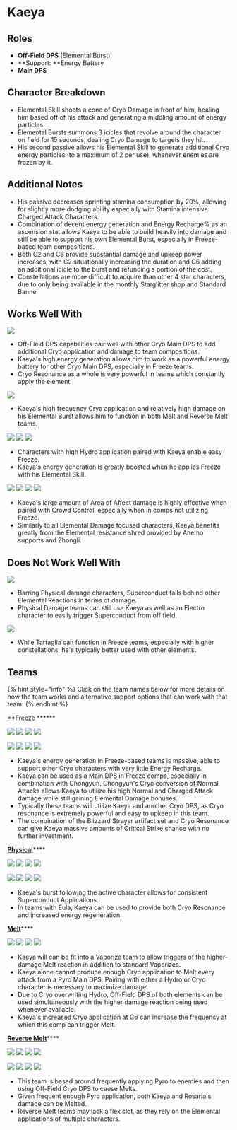 # Kaeya

## Roles

* **Off-Field DPS** (Elemental Burst)
* \*\*Support: \*\*Energy Battery
* **Main DPS**

## Character Breakdown

* Elemental Skill shoots a cone of Cryo Damage in front of him, healing him based off of his attack and generating a middling amount of energy particles.
* Elemental Bursts summons 3 icicles that revolve around the character on field for 15 seconds, dealing Cryo Damage to targets they hit.
* His second passive allows his Elemental Skill to generate additional Cryo energy particles (to a maximum of 2 per use), whenever enemies are frozen by it.

## Additional Notes

* His passive decreases sprinting stamina consumption by 20%, allowing for slightly more dodging ability especially with Stamina intensive Charged Attack Characters.
* Combination of decent energy generation and Energy Recharge% as an ascension stat allows Kaeya to be able to build heavily into damage and still be able to support his own Elemental Burst, especially in Freeze-based team compositions.
* Both C2 and C6 provide substantial damage and upkeep power increases, with C2 situationally increasing the duration and C6 adding an additional icicle to the burst and refunding a portion of the cost.
* Constellations are more difficult to acquire than other 4 star characters, due to only being available in the monthly Starglitter shop and Standard Banner.

## Works Well With

![](../../.gitbook/assets/Element\_Cryo.webp)

* Off-Field DPS capabilities pair well with other Cryo Main DPS to add additional Cryo application and damage to team compositions.
* Kaeya's high energy generation allows him to work as a powerful energy battery for other Cryo Main DPS, especially in Freeze teams.
* Cryo Resonance as a whole is very powerful in teams which constantly apply the element.

![](../../.gitbook/assets/Element\_Pyro.webp)

* Kaeya's high frequency Cryo application and relatively high damage on his Elemental Burst allows him to function in both Melt and Reverse Melt teams.

![](../../.gitbook/assets/UI\_AvatarIcon\_Xingqiu.png) ![](../../.gitbook/assets/UI\_AvatarIcon\_Barbara.png) ![](../../.gitbook/assets/UI\_AvatarIcon\_Mona.png)

* Characters with high Hydro application paired with Kaeya enable easy Freeze.
* Kaeya's energy generation is greatly boosted when he applies Freeze with his Elemental Skill.

![](../../.gitbook/assets/UI\_AvatarIcon\_Kazuha.png) ![](../../.gitbook/assets/UI\_AvatarIcon\_Venti.png) ![](../../.gitbook/assets/UI\_AvatarIcon\_Jean.png) ![](../../.gitbook/assets/UI\_AvatarIcon\_Zhongli.png)

* Kaeya's large amount of Area of Affect damage is highly effective when paired with Crowd Control, especially when in comps not utilizing Freeze.
* Similarly to all Elemental Damage focused characters, Kaeya benefits greatly from the Elemental resistance shred provided by Anemo supports and Zhongli.

## Does Not Work Well With

![](../../.gitbook/assets/Element\_Electro.webp)

* Barring Physical damage characters, Superconduct falls behind other Elemental Reactions in terms of damage.
* Physical Damage teams can still use Kaeya as well as an Electro character to easily trigger Superconduct from off field.

![](../../.gitbook/assets/UI\_AvatarIcon\_Tartaglia.png)

* While Tartaglia can function in Freeze teams, especially with higher constellations, he's typically better used with other elements.

## Teams

{% hint style="info" %}
Click on the team names below for more details on how the team works and alternative support options that can work with that team.
{% endhint %}

[\*\*Freeze \*\*](../../teams/freeze.md)\*\*\*\*

![](../../.gitbook/assets/UI\_AvatarIcon\_Kaeya.png) ![](../../.gitbook/assets/UI\_AvatarIcon\_Xingqiu.png) ![](../../.gitbook/assets/UI\_AvatarIcon\_Chongyun.png) ![](../../.gitbook/assets/UI\_AvatarIcon\_Barbara.png)

![](../../.gitbook/assets/UI\_AvatarIcon\_Ayaka.png) ![](../../.gitbook/assets/UI\_AvatarIcon\_Xingqiu.png) ![](../../.gitbook/assets/UI\_AvatarIcon\_Kaeya.png) ![](../../.gitbook/assets/UI\_AvatarIcon\_Zhongli.png)

* Kaeya's energy generation in Freeze-based teams is massive, able to support other Cryo characters with very little Energy Recharge.
* Kaeya can be used as a Main DPS in Freeze comps, especially in combination with Chongyun. Chongyun's Cryo conversion of Normal Attacks allows Kaeya to utilize his high Normal and Charged Attack damage while still gaining Elemental Damage bonuses.
* Typically these teams will utilize Kaeya and another Cryo DPS, as Cryo resonance is extremely powerful and easy to upkeep in this team.
* The combination of the Blizzard Strayer artifact set and Cryo Resonance can give Kaeya massive amounts of Critical Strike chance with no further investment.

[**Physical**](../../teams/physical.md)\*\*\*\*

![](../../.gitbook/assets/UI\_AvatarIcon\_Razor.png) ![](../../.gitbook/assets/UI\_AvatarIcon\_Kaeya.png) ![](../../.gitbook/assets/UI\_AvatarIcon\_Fischl.png) ![](../../.gitbook/assets/UI\_AvatarIcon\_Zhongli.png)

![](../../.gitbook/assets/UI\_AvatarIcon\_Eula.png) ![](../../.gitbook/assets/UI\_AvatarIcon\_Kaeya.png) ![](../../.gitbook/assets/UI\_AvatarIcon\_Shougun.png) ![](../../.gitbook/assets/UI\_AvatarIcon\_Zhongli.png)

* Kaeya's burst following the active character allows for consistent Superconduct Applications.
* In teams with Eula, Kaeya can be used to provide both Cryo Resonance and increased energy regeneration.

[**Melt**](../../teams/melt.md)\*\*\*\*

![](../../.gitbook/assets/UI\_AvatarIcon\_Hutao.png) ![](../../.gitbook/assets/UI\_AvatarIcon\_Xingqiu.png) ![](../../.gitbook/assets/UI\_AvatarIcon\_Kaeya.png) ![](../../.gitbook/assets/UI\_AvatarIcon\_Jean.png)

* Kaeya will can be fit into a Vaporize team to allow triggers of the higher-damage Melt reaction in addition to standard Vaporizes.
* Kaeya alone cannot produce enough Cryo application to Melt every attack from a Pyro Main DPS. Pairing with either a Hydro or Cryo character is necessary to maximize damage.
* Due to Cryo overwriting Hydro, Off-Field DPS of both elements can be used simultaneously with the higher damage reaction being used whenever available.
* Kaeya's increased Cryo application at C6 can increase the frequency at which this comp can trigger Melt.

[**Reverse Melt**](../../teams/reverse-melt.md)\*\*\*\*

![](../../.gitbook/assets/UI\_AvatarIcon\_Rosaria.png) ![](../../.gitbook/assets/UI\_AvatarIcon\_Xiangling.png) ![](../../.gitbook/assets/UI\_AvatarIcon\_Kaeya.png) ![](../../.gitbook/assets/UI\_AvatarIcon\_Bennett.png)

![](../../.gitbook/assets/UI\_AvatarIcon\_Klee.png) ![](../../.gitbook/assets/UI\_AvatarIcon\_Kaeya.png) ![](../../.gitbook/assets/UI\_AvatarIcon\_Xiangling.png) ![](../../.gitbook/assets/UI\_AvatarIcon\_Bennett.png)

* This team is based around frequently applying Pyro to enemies and then using Off-Field Cryo DPS to cause Melts.
* Given frequent enough Pyro application, both Kaeya and Rosaria's damage can be Melted.
* Reverse Melt teams may lack a flex slot, as they rely on the Elemental applications of multiple characters.
